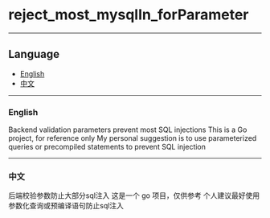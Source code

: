 # reject_most_mysqlIn_forParameter
---
## Language
- [English](#english)
- [中文](#中文)

---

### English

Backend validation parameters prevent most SQL injections
This is a Go project, for reference only
My personal suggestion is to use parameterized queries or precompiled statements to prevent SQL injection

---

### 中文

后端校验参数防止大部分sql注入
这是一个 go 项目，仅供参考
个人建议最好使用参数化查询或预编译语句防止sql注入

